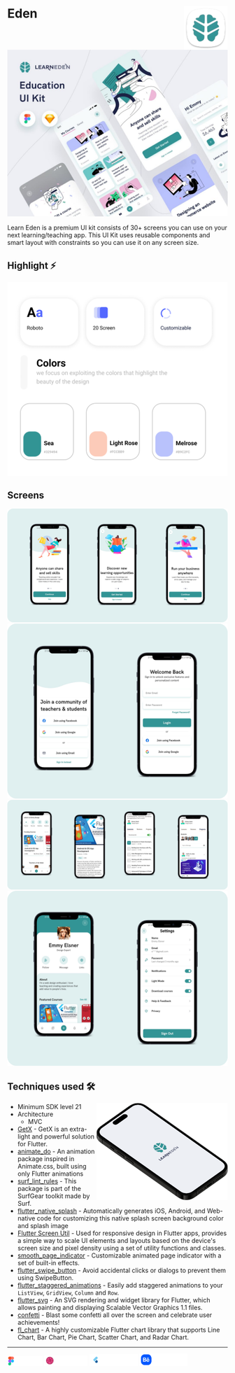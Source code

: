 # Eden <img src="screenshots/eden_logo.png" width="100" height="100" align="right" />

<img src="screenshots/Mockup.png">

Learn Eden is a premium UI kit consists of 30+ screens you can use on your next learning/teaching app. This UI Kit uses reusable components and smart layout with constraints so you can use it on any screen size.

## Highlight ⚡
![edan](screenshots/Heighlight.png)


## Screens
![Frame_1](screenshots/Frame_1.png)
![Frame_2](screenshots/Frame_2.png)
![Frame_3](screenshots/Frame_3.png)
![Frame_4](screenshots/Frame_4.png)


## Techniques used 🛠️

<img width="300" align="right" src="screenshots/logo.png" alt="preview" />

- Minimum SDK level 21
- Architecture
    - MVC
- [GetX](https://pub.dev/packages/get) - GetX is an extra-light and powerful solution for Flutter.
- [animate_do](https://pub.dev/packages/animate_do) - An animation package inspired in Animate.css, built using only Flutter animations
- [surf_lint_rules](https://pub.dev/packages/surf_lint_rules) - This package is part of the SurfGear toolkit made by Surf.
- [flutter_native_splash](https://pub.dev/packages/flutter_native_splash) - Automatically generates iOS, Android, and Web-native code for customizing this native splash screen background color and splash image
- [Flutter Screen Util](https://pub.dev/packages/flutter_screenutil) - Used for responsive design in Flutter apps, provides a simple way to scale UI elements and layouts based on the device's screen size and pixel density using a set of utility functions and classes.
- [smooth_page_indicator](https://pub.dev/packages/smooth_page_indicator) - Customizable animated page indicator with a set of built-in effects.
- [flutter_swipe_button](https://pub.dev/packages/flutter_swipe_button) - Avoid accidental clicks or dialogs to prevent them using SwipeButton.
- [flutter_staggered_animations](https://pub.dev/packages/flutter_staggered_animations) - Easily add staggered animations to your `ListView`, `GridView`, `Column` and `Row`.
- [flutter_svg](https://pub.dev/packages/flutter_svg) - An SVG rendering and widget library for Flutter, which allows painting and displaying Scalable Vector Graphics 1.1 files.
- [confetti](https://pub.dev/packages/confetti) - Blast some confetti all over the screen and celebrate user achievements!
- [fl_chart](https://pub.dev/packages/fl_chart) - A highly customizable Flutter chart library that supports Line Chart, Bar Chart, Pie Chart, Scatter Chart, and Radar Chart.

---

<img src="screenshots/figma_not_available.png" width="80"> <img src="screenshots/dribbble_not_available.png" width="100"> <img src="screenshots/flutter_ui_dev_not_available.png" width="110"> [<img src="screenshots/behance.png" width="110">](https://www.behance.net/gallery/109551783/Learn-Eden-Education-UI-Kit)